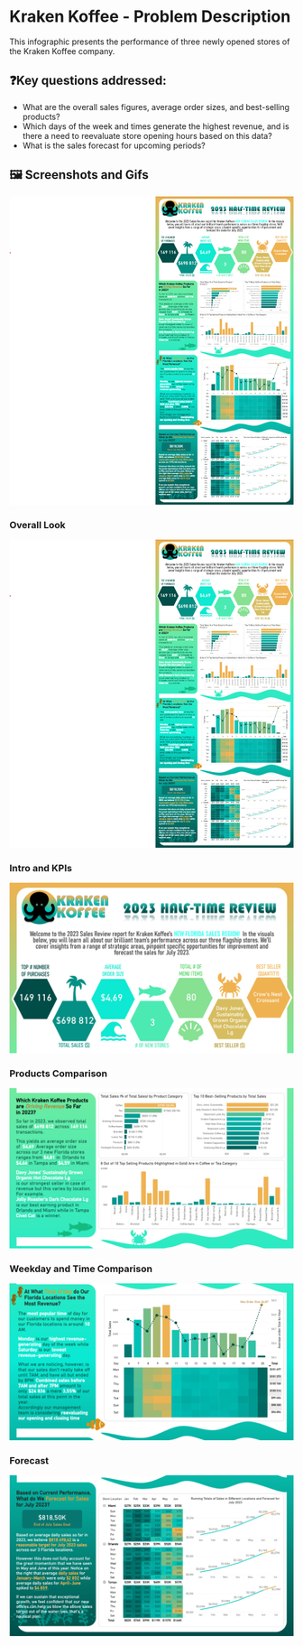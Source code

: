 # Kraken Koffee - Problem Description

This infographic presents the performance of three newly opened stores of the Kraken Koffee company.


## ❓Key questions addressed:
- What are the overall sales figures, average order sizes, and best-selling products?
- Which days of the week and times generate the highest revenue, and is there a need to reevaluate store opening hours based on this data?
- What is the sales forecast for upcoming periods?

## 🖼️ Screenshots and Gifs

<p align="center">
  <img src="./Screenshots_Gifs/Whole_Infographic.png" alt="Opis obrazka"/>
</p>

### Overall Look
![Overall Look](./Screenshots_Gifs/Whole_Infographic.png)

### Intro and KPIs
![KPI](./Screenshots_Gifs/Intro_and_KPI.png)

### Products Comparison
![Products Comparison](./Screenshots_Gifs/Products_Comparison.png)

### Weekday and Time Comparison
![DayTime](./Screenshots_Gifs/DayTime_Comparison.png)

### Forecast
![Forecast](./Screenshots_Gifs/Forecast.png)
